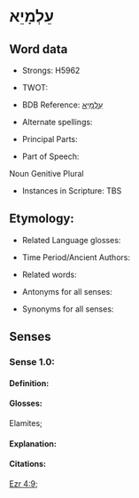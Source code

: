 # עֵלְמָיֵא

<!-- Status: S2="NeedsEdits" -->
<!-- Lexica used for edits:   -->

## Word data

* Strongs: H5962

* TWOT: 

* BDB Reference: [עֵלְמָיֵא](rc://en/bdb/dict/xp.ag.ad)

* Alternate spellings:

* Principal Parts:

* Part of Speech:

Noun Genitive Plural

* Instances in Scripture: TBS

## Etymology:

* Related Language glosses:

* Time Period/Ancient Authors:

* Related words:

* Antonyms for all senses:

* Synonyms for all senses:

## Senses

### Sense 1.0:

#### Definition:

#### Glosses:

Elamites; 

#### Explanation:

#### Citations:

[Ezr 4:9](rc://he/uhb/book/ezr/4/9); 

